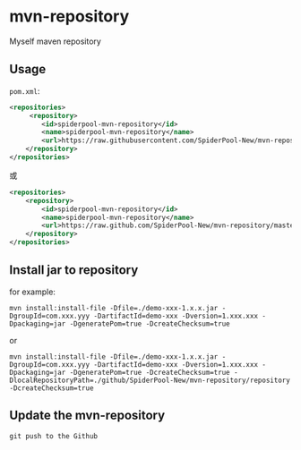 # mvn-repository
Myself maven repository

## Usage

`pom.xml`:
```xml
<repositories>
     <repository>
        <id>spiderpool-mvn-repository</id>
        <name>spiderpool-mvn-repository</name>
        <url>https://raw.githubusercontent.com/SpiderPool-New/mvn-repository/master/repository</url>
    </repository>
</repositories>
```
或
```xml
<repositories>
    <repository>
        <id>spiderpool-mvn-repository</id>
        <name>spiderpool-mvn-repository</name>
        <url>https://raw.github.com/SpiderPool-New/mvn-repository/master/repository</url>
    </repository>
</repositories>
```
## Install jar to  repository
for example:
```shell
mvn install:install-file -Dfile=./demo-xxx-1.x.x.jar -DgroupId=com.xxx.yyy -DartifactId=demo-xxx -Dversion=1.xxx.xxx -Dpackaging=jar -DgeneratePom=true -DcreateChecksum=true
```
or
```shell
mvn install:install-file -Dfile=./demo-xxx-1.x.x.jar -DgroupId=com.xxx.yyy -DartifactId=demo-xxx -Dversion=1.xxx.xxx -Dpackaging=jar -DgeneratePom=true -DcreateChecksum=true -DlocalRepositoryPath=./github/SpiderPool-New/mvn-repository/repository -DcreateChecksum=true
```
        
## Update the mvn-repository
```shell
git push to the Github
```
